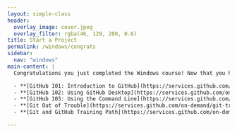 ```yaml
---
layout: simple-class
header:
  overlay_image: cover.jpeg
  overlay_filter: rgba(46, 129, 200, 0.6)
title: Start a Project
permalink: /windows/congrats
sidebar:
  nav: "windows"
main-content: |
  Congratulations you just completed the Windows course! Now that you have your Windows development environment all setup, the GitHub Training team would like to provide links to help learn Git and GitHub, terminal applications, and how to get out of sticky situations:

  - **[GitHub 101: Introduction to GitHub](https://services.github.com/on-demand/intro-to-github/)** learn the GitHub UI, how Issues and Pull Requests work, and the GitHub Flow.
  - **[GitHub 102: Using GitHub Desktop](https://services.github.com/on-demand/github-desktop/)** learn how to use GitHub Desktop when creating commits and synchronizing changes with the `pull` and `push` commands via Sync.
  - **[GitHub 103: Using the Command Line](https://services.github.com/on-demand/github-cli/)** learn how to leave GUI environments when working with Git and `push` and `pull` changes right from your terminal application.
  - **[Git Out of Trouble](https://services.github.com/on-demand/git-trouble)** learn how to use those commands that you found on Stack Overflow when you encountered an issue during your workflow.
  - **[Git and GitHub Training Path](https://services.github.com/on-demand/path)** want to dive a little deeper into Git? This provides links to other resources that give a little more context to Git and the GitHub Workflow.

---
```

